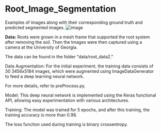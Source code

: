 # Root_Image_Segmentation 
Examples of images along with their corresponding ground truth and predicted segmented images.
![image](https://github.com/Computational-Plant-Science/Root_Image_Segmentation/assets/133724174/987f30db-9f33-45f1-8214-75c19554644b)

**Data:**
Roots were grown in a mesh frame that supported the root system after removing the soil. Then the tmages were then captured using a camera at the University of Georgia. 



The data can be found in the folder "data/root_data2."

Data Augmentation:
For the initial experiment, the training data consists of 30 3456x5184 images, which were augmented using ImageDataGenerator to feed a deep learning neural network.

For more details, refer to preProcess.py.

Model:
This deep neural network is implemented using the Keras functional API, allowing easy experimentation with various architectures.

Training:
The model was trained for 5 epochs, and after this training, the training accuracy is more than 0.98.

The loss function used during training is binary crossentropy.
